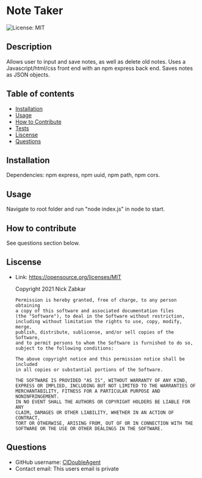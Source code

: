   # Note Taker
  ![License: MIT](https://img.shields.io/badge/License-MIT-yellow.svg)
  ## Description
  Allows user to input and save notes, as well as delete old notes. Uses a Javascript/html/css front end with an npm express back end. Saves notes as JSON objects. 
  ## Table of contents
  * [Installation](#installation)
  * [Usage](#usage)
  * [How to Contribute](#how-to-contribute)
  * [Tests](#tests)
  * [Liscense](#liscense)
  * [Questions](#questions)
  ## Installation
  Dependencies: npm express, npm uuid, npm path, npm cors.
  ## Usage
  Navigate to root folder and run "node index.js" in node to start.
  ## How to contribute
  See questions section below.
  ## Liscense
  * Link: https://opensource.org/licenses/MIT  

      Copyright 2021 Nick Zabkar

        Permission is hereby granted, free of charge, to any person obtaining 
        a copy of this software and associated documentation files 
        (the "Software"), to deal in the Software without restriction, 
        including without limitation the rights to use, copy, modify, merge, 
        publish, distribute, sublicense, and/or sell copies of the Software, 
        and to permit persons to whom the Software is furnished to do so, 
        subject to the following conditions:

        The above copyright notice and this permission notice shall be included 
        in all copies or substantial portions of the Software.

        THE SOFTWARE IS PROVIDED "AS IS", WITHOUT WARRANTY OF ANY KIND, 
        EXPRESS OR IMPLIED, INCLUDING BUT NOT LIMITED TO THE WARRANTIES OF 
        MERCHANTABILITY, FITNESS FOR A PARTICULAR PURPOSE AND NONINFRINGEMENT. 
        IN NO EVENT SHALL THE AUTHORS OR COPYRIGHT HOLDERS BE LIABLE FOR ANY 
        CLAIM, DAMAGES OR OTHER LIABILITY, WHETHER IN AN ACTION OF CONTRACT, 
        TORT OR OTHERWISE, ARISING FROM, OUT OF OR IN CONNECTION WITH THE 
        SOFTWARE OR THE USE OR OTHER DEALINGS IN THE SOFTWARE.
  ## Questions
  * GitHub username: [CIDoubleAgent](https://github.com/CIDoubleAgent)
  * Contact email: 
  This  users email is private